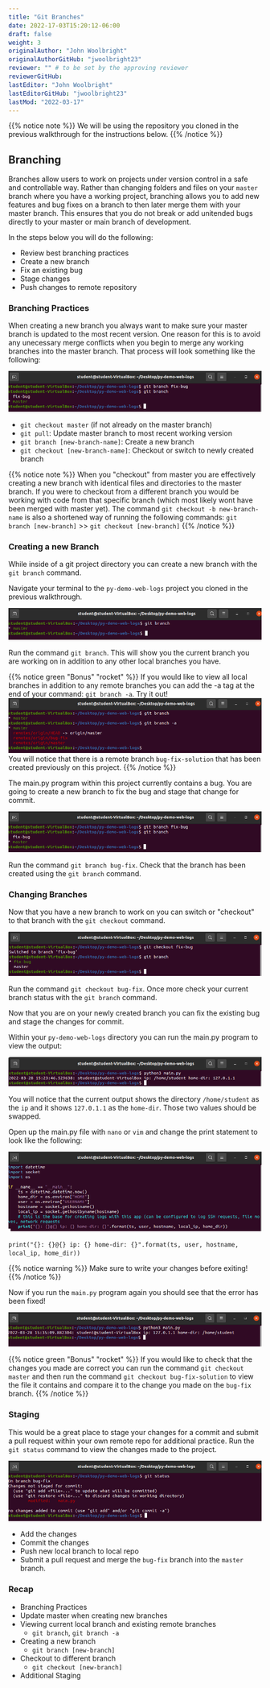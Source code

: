 ```yaml
---
title: "Git Branches"
date: 2022-17-03T15:20:12-06:00
draft: false
weight: 3
originalAuthor: "John Woolbright"
originalAuthorGitHub: "jwoolbright23"
reviewer: "" # to be set by the approving reviewer
reviewerGitHub:
lastEditor: "John Woolbright"
lastEditorGitHub: "jwoolbright23"
lastMod: "2022-03-17"
---
```


{{% notice note %}}
We will be using the repository you cloned in the previous walkthrough for the instructions below.
{{% /notice %}}

## Branching

Branches allow users to work on projects under version control in a safe and controllable way. Rather than changing folders and files on your `master` branch where you have a working project, branching allows you to add new features and bug fixes on a branch to then later merge them with your master branch. This ensures that you do not break or add unitended bugs directly to your master or main branch of development.

In the steps below you will do the following:
- Review best branching practices
- Create a new branch
- Fix an existing bug
- Stage changes
- Push changes to remote repository

### Branching Practices

When creating a new branch you always want to make sure your master branch is updated to the most recent version. One reason for this is to avoid any unecessary merge conflicts when you begin to merge any working branches into the master branch. That process will look something like the following:

![git-checkout-master](pictures/git-new-branch.png?classes=border)

- `git checkout master` (if not already on the master branch)
- `git pull`: Update master branch to most recent working version
- `git branch [new-branch-name]`: Create a new branch
- `git checkout [new-branch-name]`: Checkout or switch to newly created branch

{{% notice note %}}
When you "checkout" from master you are effectively creating a new branch with identical files and directories to the master branch. If you were to checkout from a different branch you would be working with code from that specific branch (which most likely wont have been merged with master yet). The command `git checkout -b new-branch-name` is also a shortened way of running the following commands: `git branch [new-branch]` >> `git checkout [new-branch]`
{{% /notice %}}

### Creating a new Branch

While inside of a git project directory you can create a new branch with the `git branch` command.

Navigate your terminal to the `py-demo-web-logs` project you cloned in the previous walkthrough. 

![git-branch-command](pictures/git-branch-command.png?classes=border)

Run the command `git branch`. This will show you the current branch you are working on in addition to any other local branches you have.

{{% notice green "Bonus" "rocket" %}}
If you would like to view all local branches in addition to any remote branches you can add the -a tag at the end of your command: `git branch -a`. Try it out!
![git-branch-a](pictures/git-branch-a.png?classes=border)
You will notice that there is a remote branch `bug-fix-solution` that has been created previously on this project.
{{% /notice %}}

The main.py program within this project currently contains a bug. You are going to create a new branch to fix the bug and stage that change for commit.

![git-new-branch](pictures/git-new-branch.png?classes=border)

Run the command `git branch bug-fix`. Check that the branch has been created using the `git branch` command.

### Changing Branches

Now that you have a new branch to work on you can switch or "checkout" to that branch with the `git checkout` command.

![git-checkout](pictures/git-checkout.png?classes=border)

Run the command `git checkout bug-fix`. Once more check your current branch status with the `git branch` command.

Now that you are on your newly created branch you can fix the existing bug and stage the changes for commit.

Within your `py-demo-web-logs` directory you can run the main.py program to view the output:

![big-fix](pictures/bug-fix.png?classes=border)

You will notice that the current output shows the directory `/home/student` as the `ip` and it shows `127.0.1.1` as the `home-dir`. Those two values should be swapped. 

Open up the main.py file with `nano` or `vim` and change the print statement to look like the following: 

![big-fixed](pictures/bug-fixed.png?classes=border)

`print("{}: {}@{} ip: {} home-dir: {}".format(ts, user, hostname, local_ip, home_dir))`

{{% notice warning %}}
Make sure to write your changes before exiting!
{{% /notice %}}

Now if you run the `main.py` program again you should see that the error has been fixed!

![python3-main](pictures/python3-main.png?classes=border)

{{% notice green "Bonus" "rocket" %}}
If you would like to check that the changes you made are correct you can run the command `git checkout master` and then run the command `git checkout bug-fix-solution` to view the file it contains and compare it to the change you made on the `bug-fix` branch. 
{{% /notice %}}

### Staging

This would be a great place to stage your changes for a commit and submit a pull request within your own remote repo for additional practice. Run the `git status` command to view the changes made to the project.

![git-status](pictures/git-status.png?classes=border)

- Add the changes
- Commit the changes
- Push new local branch to local repo
- Submit a pull request and merge the `bug-fix` branch into the `master` branch.


### Recap

- Branching Practices
 - Update master when creating new branches
- Viewing current local branch and existing remote branches
  - `git branch`, `git branch -a`
- Creating a new branch
  - `git branch [new-branch]`
- Checkout to different branch
  - `git checkout [new-branch]`
- Additional Staging


